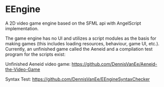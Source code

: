 # EEngine
A 2D video game engine based on the SFML api with AngelScript implementation.

The game engine has no UI and utilizes a script modules as the basis for making games 
(this includes loading resources, behaviour, game UI, etc.). Currently, an unfinished game
called the Aeneid and a compilation test program for the scripts exist:

Unfinished Aeneid video game:
https://github.com/DennisVanEe/Aeneid-the-Video-Game

Syntax Test:
https://github.com/DennisVanEe/EEngineSyntaxChecker
